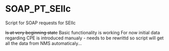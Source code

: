 # SOAP_PT_SEIIc
Script for SOAP requests for SEIIc

~~Is at very beginning state~~
Basic functionality is working
For now initial data regarding CPE is introduced manualy - needs to be rewrittd so script will get all the data from NMS automaticaly...
